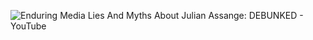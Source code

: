 ![Enduring Media Lies And Myths About Julian Assange: DEBUNKED - YouTube](https://www.youtube.com/watch?v=mk4cyAtplpQ) 
